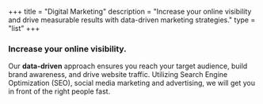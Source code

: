 +++
title = "Digital Marketing"
description = "Increase your online visibility and drive measurable results with data-driven marketing strategies."
type = "list"
+++


### Increase your online visibility.

Our **data-driven** approach ensures you reach your target audience, build brand awareness, and drive website traffic. Utilizing Search Engine Optimization (SEO), social media marketing and advertising, we will get you in front of the right people fast.